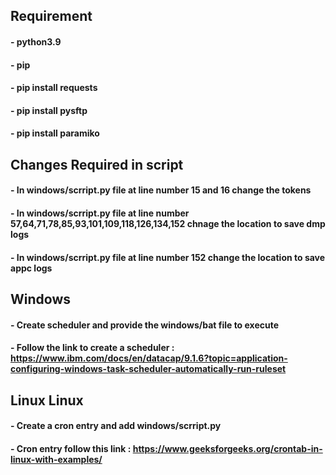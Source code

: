 
## Requirement
#### - python3.9
#### - pip
#### - pip install requests
#### - pip install pysftp
#### - pip install paramiko

## Changes Required in script
#### - In windows/scrript.py file at line number 15 and 16 change the tokens
#### - In windows/scrript.py file at line number 57,64,71,78,85,93,101,109,118,126,134,152 chnage the location to save dmp logs
#### - In windows/scrript.py file at line number 152 change the location to save appc logs

## Windows
#### - Create scheduler and provide the windows/bat file to execute
#### - Follow the link to create a scheduler : https://www.ibm.com/docs/en/datacap/9.1.6?topic=application-configuring-windows-task-scheduler-automatically-run-ruleset

## Linux Linux
#### - Create a cron entry and add windows/scrript.py
#### - Cron entry follow this link : https://www.geeksforgeeks.org/crontab-in-linux-with-examples/
